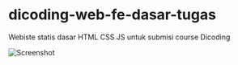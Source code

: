 # dicoding-web-fe-dasar-tugas
Webiste statis dasar HTML CSS JS untuk submisi course Dicoding 

![Screenshot](https://github.com/affanabiyyu/fe-dasar-dicoding-html-tugas/blob/main/image.png?raw=true)

